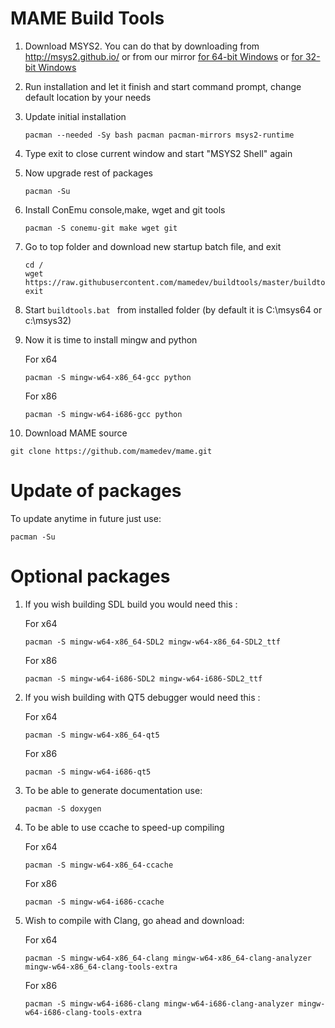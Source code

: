 # MAME Build Tools

1. Download MSYS2. You can do that by downloading from http://msys2.github.io/ or
   from our mirror [for 64-bit Windows](https://github.com/mamedev/buildtools/releases/download/1.0/msys2-x86_64-20150916.exe) or [for 32-bit Windows](https://github.com/mamedev/buildtools/releases/download/1.0/msys2-i686-20150916.exe)
2. Run installation and let it finish and start command prompt, change default location by your needs
3. Update initial installation

   ```
   pacman --needed -Sy bash pacman pacman-mirrors msys2-runtime
   ```
4. Type exit to close current window and start "MSYS2 Shell" again
5. Now upgrade rest of packages

   ```
   pacman -Su
   ```
6. Install ConEmu console,make, wget and git tools

   ```
   pacman -S conemu-git make wget git
   ```
7. Go to top folder and download new startup batch file, and exit 

   ```
   cd /
   wget https://raw.githubusercontent.com/mamedev/buildtools/master/buildtools.bat
   exit
   ```
8. Start  ```buildtools.bat ``` from installed folder (by default it is C:\msys64 or c:\msys32)
9. Now it is time to install mingw and python

   For x64
   ```
   pacman -S mingw-w64-x86_64-gcc python
   ```

   For x86
   ```
   pacman -S mingw-w64-i686-gcc python
   ```

10. Download MAME source

   ```
   git clone https://github.com/mamedev/mame.git
   ```

# Update of packages

To update anytime in future just use:

   ```
   pacman -Su
   ```

# Optional packages

1. If you wish building SDL build you would need this :

   For x64
   ```
   pacman -S mingw-w64-x86_64-SDL2 mingw-w64-x86_64-SDL2_ttf
   ```

   For x86
   ```
   pacman -S mingw-w64-i686-SDL2 mingw-w64-i686-SDL2_ttf
   ```

2. If you wish building with QT5 debugger would need this :

   For x64
   ```
   pacman -S mingw-w64-x86_64-qt5
   ```

   For x86
   ```
   pacman -S mingw-w64-i686-qt5
   ```


2. To be able to generate documentation use:

   ```
   pacman -S doxygen 
   ```

3. To be able to use ccache to speed-up compiling 

   For x64
   ```
   pacman -S mingw-w64-x86_64-ccache 
   ```

   For x86
   ```
   pacman -S mingw-w64-i686-ccache 
   ```

4. Wish to compile with Clang, go ahead and download:
 
   For x64
   ```
   pacman -S mingw-w64-x86_64-clang mingw-w64-x86_64-clang-analyzer mingw-w64-x86_64-clang-tools-extra 
   ```

   For x86
   ```
   pacman -S mingw-w64-i686-clang mingw-w64-i686-clang-analyzer mingw-w64-i686-clang-tools-extra
   ```
